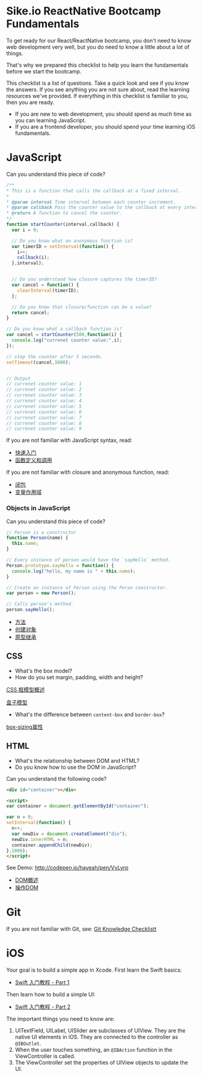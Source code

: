 # Sike.io ReactNative Bootcamp Fundamentals

To get ready for our React/ReactNative bootcamp, you don't need to know web development very well, but you do need to know a little about a lot of things.

That's why we prepared this checklist to help you learn the fundamentals before we start the bootcamp.

This checklist is a list of questions. Take a quick look and see if you know the answers. If you see anything you are not sure about, read the learning resources we've provided. If everything in this checklist is familiar to you, then you are ready.

+ If you are new to web development, you should spend as much time as you can learning JavaScript.
+ If you are a frontend developer, you should spend your time learning iOS fundamentals.

# JavaScript

Can you understand this piece of code?

```js
/**
* This is a function that calls the callback at a fixed interval.
*
* @param interval Time interval between each counter increment.
* @param callback Pass the counter value to the callback at every interval.
* @return A function to cancel the counter.
*/
function startCounter(interval,callback) {
  var i = 0;

  // Do you know what an anonymous function is?
  var timerID = setInterval(function() {
    i++;
    callback(i);
  },interval);


  // Do you understand how closure captures the timerID?
  var cancel = function() {
    clearInterval(timerID);
  };

  // Do you know that closure/function can be a value?
  return cancel;
}

// Do you know what a callback function is?
var cancel = startCounter(500,function(i) {
  console.log("currenet counter value:",i);
});

// stop the counter after 5 seconds.
setTimeout(cancel,5000);


// Output
// currenet counter value: 1
// currenet counter value: 2
// currenet counter value: 3
// currenet counter value: 4
// currenet counter value: 5
// currenet counter value: 6
// currenet counter value: 7
// currenet counter value: 8
// currenet counter value: 9

```

If you are not familiar with JavaScript syntax, read:

+ [快速入门](http://www.liaoxuefeng.com/wiki/001434446689867b27157e896e74d51a89c25cc8b43bdb3000/00143449917624134f5c4695b524e81a581ab5a222b05ec000)
+ [函数定义和调用](http://www.liaoxuefeng.com/wiki/001434446689867b27157e896e74d51a89c25cc8b43bdb3000/00143449926746982f181557d9b423f819e89709feabdb4000)

If you are not familiar with closure and anonymous function, read:

+ [闭包](http://www.liaoxuefeng.com/wiki/001434446689867b27157e896e74d51a89c25cc8b43bdb3000/00143449934543461c9d5dfeeb848f5b72bd012e1113d15000)
+ [变量作用域](http://www.liaoxuefeng.com/wiki/001434446689867b27157e896e74d51a89c25cc8b43bdb3000/0014344993159773a464f34e1724700a6d5dd9e235ceb7c000)

### Objects in JavaScript

Can you understand this piece of code?

```js
// Person is a constructor
function Person(name) {
  this.name;
}

// Every instance of person would have the `sayHello` method.
Person.prototype.sayHello = function() {
  console.log("hello, my name is " + this.name);
}

// Create an instance of Person using the Peron constructor.
var person = new Person();

// Calls person's method.
person.sayHello();
```

+ [方法](http://www.liaoxuefeng.com/wiki/001434446689867b27157e896e74d51a89c25cc8b43bdb3000/0014345005399057070809cfaa347dfb7207900cfd116fb000)
+ [创建对象](http://www.liaoxuefeng.com/wiki/001434446689867b27157e896e74d51a89c25cc8b43bdb3000/0014344997235247b53be560ab041a7b10360a567422a78000)
+ [原型继承](http://www.liaoxuefeng.com/wiki/001434446689867b27157e896e74d51a89c25cc8b43bdb3000/0014344997013405abfb7f0e1904a04ba6898a384b1e925000)


## CSS

+ What's the box model?
+ How do you set margin, padding, width and height?

[CSS 框模型概述](http://www.w3school.com.cn/css/css_boxmodel.asp)

[盒子模型](http://zh.learnlayout.com/box-model.html)

+ What's the difference between `content-box` and `border-box`?

[box-sizing属性](http://sunyuhui.com/2015/03/30/box-sizing/)

## HTML

+ What's the relationship between DOM and HTML?
+ Do you know how to use the DOM in JavaScript?

Can you understand the following code?

```html
<div id="container"></div>

<script>
var container = document.getElementById("container");

var n = 0;
setInterval(function() {
  n++;
  var newDiv = document.createElement("div");
  newDiv.innerHTML = n;
  container.appendChild(newDiv);
},1000);
</script>
```

See Demo: http://codepen.io/hayeah/pen/VvLyrp


+ [DOM概述](https://developer.mozilla.org/zh-CN/docs/Web/API/Document_Object_Model/Introduction)
+ [操作DOM](http://www.liaoxuefeng.com/wiki/001434446689867b27157e896e74d51a89c25cc8b43bdb3000/001434499851683f7f8d6b7717343248a75d5e7f930def4000)

# Git

If you are not familiar with Git, see: [Git Knowledge Checklistt](git/index.md)

# iOS

Your goal is to build a simple app in Xcode. First learn the Swift basics:

+ [Swift 入门教程 - Part 1](http://www.raywenderlich.com/74438/swift-tutorial-a-quick-start)

Then learn how to build a simple UI:

+ [Swift 入门教程 - Part 2](http://www.raywenderlich.com/74904/swift-tutorial-part-2-simple-ios-app)

The important things you need to know are:

1. UITextField, UILabel, UISlider are subclasses of UIView. They are the native UI elements in iOS. They are connected to the controller as `@IBOutlet`.
2. When the user touches something, an `@IBAction` function in the ViewController is called.
3. The ViewController set the properties of UIView objects to update the UI.
